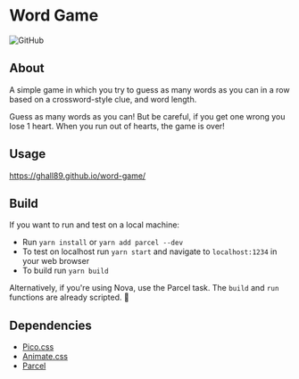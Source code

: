 # Word Game

![GitHub](https://img.shields.io/github/license/ghall89/word-game)

## About

A simple game in which you try to guess as many words as you can in a row based on a crossword-style clue, and word length.

Guess as many words as you can! But be careful, if you get one wrong you lose 1 heart. When you run out of hearts, the game is over!

## Usage

https://ghall89.github.io/word-game/

## Build

If you want to run and test on a local machine:

- Run `yarn install` or `yarn add parcel --dev`
- To test on localhost run `yarn start` and navigate to `localhost:1234` in your web browser
- To build run `yarn build`

Alternatively, if you're using Nova, use the Parcel task. The `build` and `run` functions are already scripted. 🙂

## Dependencies

- [Pico.css](https://picocss.com)
- [Animate.css](https://animate.style)
- [Parcel](https://parceljs.org)
